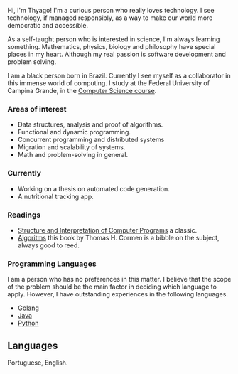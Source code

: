 Hi, I'm Thyago! I'm a curious person who really loves technology. I see technology, if managed responsibly, as a way to make our world more democratic and accessible.

As a self-taught person who is interested in science, I'm always learning something. Mathematics, physics, biology and philosophy have special places in my heart. Although my real passion is software development and problem solving.

I am a black person born in Brazil. Currently I see myself as a collaborator in this immense world of computing. I study at the Federal University of Campina Grande, in the [Computer Science course](https://www.computacao.ufcg.edu.br/).

### Areas of interest
- Data structures, analysis and proof of algorithms.
- Functional and dynamic programming. 
- Concurrent programming and distributed systems
- Migration and scalability of systems.
- Math and problem-solving in general.

### Currently
- Working on a thesis on automated code generation.
- A nutritional tracking app. 

### Readings
- [Structure and Interpretation of Computer Programs](https://www.amazon.com.br/Structure-Interpretation-Computer-Programs-Abelson/dp/0262510871/ref=sr_1_1?keywords=structure+and+interpretation+of+computer+programs&qid=1665408527&qu=eyJxc2MiOiIxLjc0IiwicXNhIjoiMS4zMiIsInFzcCI6IjAuNzcifQ%3D%3D&sprefix=stru%2Caps%2C572&sr=8-1&ufe=app_do%3Aamzn1.fos.4bb5663b-6f7d-4772-84fa-7c7f565ec65b) a classic.
- [Algoritms](https://www.amazon.com.br/Algoritmos-Teoria-Pr%C3%A1tica-Thomas-Cormen/dp/8535236996/ref=sr_1_3?__mk_pt_BR=%C3%85M%C3%85%C5%BD%C3%95%C3%91&crid=IZ5EXTG51B8Z&keywords=algoritmos&qid=1670028643&qu=eyJxc2MiOiI0LjE1IiwicXNhIjoiMy41NiIsInFzcCI6IjMuNjcifQ%3D%3D&sprefix=algoritmos%2Caps%2C177&sr=8-3&ufe=app_do%3Aamzn1.fos.fcd6d665-32ba-4479-9f21-b774e276a678) this book by Thomas H. Cormen is a bibble on the subject, always good to reed.  

### Programming Languages
I am a person who has no preferences in this matter. I believe that the scope of the problem should be the main factor in deciding which language to apply. However, I have outstanding experiences in the following languages.

- [Golang](https://go.dev/)
- [Java](https://www.java.com/pt-BR/)
- [Python](https://www.python.org/)

## Languages
Portuguese, English.
